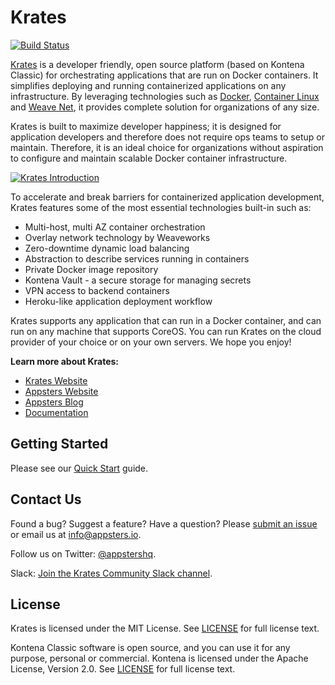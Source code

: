 # Krates

[![Build Status](https://travis-ci.org/appstersio/krates.svg?branch=master)](https://travis-ci.org/appstersio/krates)

[Krates](https://krates.appsters.io/) is a developer friendly, open source platform (based on Kontena Classic) for orchestrating applications that are run on Docker containers. It simplifies deploying and running containerized applications on any infrastructure. By leveraging technologies such as [Docker](https://www.docker.com/), [Container Linux](https://coreos.com/os/docs/latest/) and [Weave Net](https://github.com/weaveworks/weave), it provides complete solution for organizations of any size.

Krates is built to maximize developer happiness; it is designed for application developers and therefore does not require ops teams to setup or maintain. Therefore, it is an ideal choice for organizations without aspiration to configure and maintain scalable Docker container infrastructure.

[![Krates Introduction](https://asciinema.org/a/25815.png)](https://asciinema.org/a/25815)

To accelerate and break barriers for containerized application development, Krates features some of the most essential technologies built-in such as:

* Multi-host, multi AZ container orchestration
* Overlay network technology by Weaveworks
* Zero-downtime dynamic load balancing
* Abstraction to describe services running in containers
* Private Docker image repository
* Kontena Vault - a secure storage for managing secrets
* VPN access to backend containers
* Heroku-like application deployment workflow

Krates supports any application that can run in a Docker container, and can run on any machine that supports CoreOS. You can run Krates on the cloud provider of your choice or on your own servers. We hope you enjoy!

**Learn more about Krates:**
- [Krates Website](https://krates.appsters.io/)
- [Appsters Website](https://www.appsters.io/)
- [Appsters Blog](http://blog.appsters.io)
- [Documentation](https://krates.appsters.io/docs)

## Getting Started

Please see our [Quick Start](http://krates.appsters.io/docs/getting-started/quick-start) guide.

## Contact Us

Found a bug? Suggest a feature? Have a question? Please [submit an issue](https://github.com/appsters/krates/issues) or email us at <a href="mailto:info@appsters.io">info@appsters.io</a>.

Follow us on Twitter: [@appstershq](https://twitter.com/appstershq).

Slack: [Join the Krates Community Slack channel](https://slack.appsters.io/).

## License

Krates is licensed under the MIT License. See [LICENSE](LICENSE.txt) for full license text.

Kontena Classic software is open source, and you can use it for any purpose, personal or commercial. Kontena is licensed under the Apache License, Version 2.0. See [LICENSE](LICENSE) for full license text.

